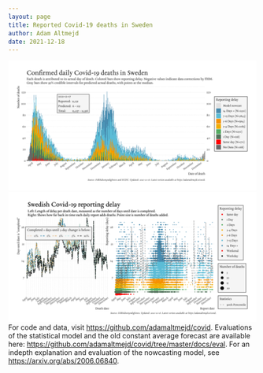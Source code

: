 ```yaml
---
layout: page
title: Reported Covid-19 deaths in Sweden
author: Adam Altmejd
date: 2021-12-18
---
```


![Graph of Swedish Covid-19 deaths with reporting delay.](deaths_lag_sweden_2021-12-18.png "Swedish Covid-19 deaths.")
![Graph of Swedish Covid-19 reporting delay in daily deaths.](lag_trend_sweden_2021-12-18.png "Trend in Swedish Covid-19 mortality reporting delay.")
For code and data, visit <https://github.com/adamaltmejd/covid>.
Evaluations of the statistical model and the old constant average forecast are available here: <https://github.com/adamaltmejd/covid/tree/master/docs/eval>.
For an indepth explanation and evaluation of the nowcasting model, see <https://arxiv.org/abs/2006.06840>.
